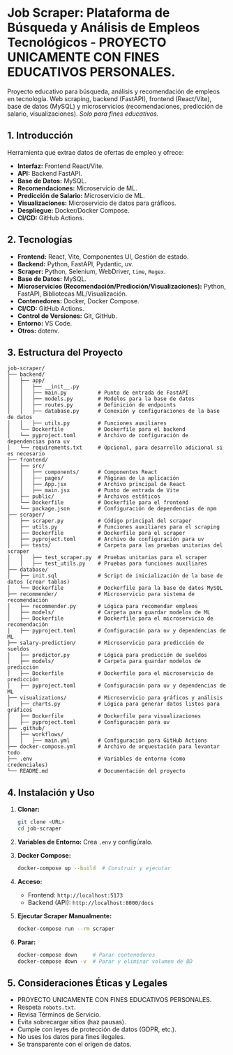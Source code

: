 # Job Scraper: Plataforma de Búsqueda y Análisis de Empleos Tecnológicos - PROYECTO UNICAMENTE CON FINES EDUCATIVOS PERSONALES.

Proyecto educativo para búsqueda, análisis y recomendación de empleos en tecnología.  Web scraping, backend (FastAPI), frontend (React/Vite), base de datos (MySQL) y microservicios (recomendaciones, predicción de salario, visualizaciones).  *Solo para fines educativos.*

## 1. Introducción

Herramienta que extrae datos de ofertas de empleo y ofrece:

*   **Interfaz:** Frontend React/Vite.
*   **API:** Backend FastAPI.
*   **Base de Datos:** MySQL.
*   **Recomendaciones:** Microservicio de ML.
*   **Predicción de Salario:** Microservicio de ML.
*  **Visualizaciones:** Microservicio de datos para gráficos.
*   **Despliegue:** Docker/Docker Compose.
*   **CI/CD:** GitHub Actions.

## 2. Tecnologías

*   **Frontend:** React, Vite, Componentes UI, Gestión de estado.
*   **Backend:** Python, FastAPI, Pydantic, uv.
*   **Scraper:** Python, Selenium, WebDriver, `time`, `Regex`.
*   **Base de Datos:** MySQL.
*   **Microservicios (Recomendación/Predicción/Visualizaciones):** Python, FastAPI, Bibliotecas ML/Visualización.
*   **Contenedores:** Docker, Docker Compose.
*   **CI/CD:** GitHub Actions.
*   **Control de Versiones:** Git, GitHub.
*   **Entorno:** VS Code.
*   **Otros:** dotenv.

## 3. Estructura del Proyecto

    job-scraper/
    ├── backend/
    │   ├── app/
    │   │   ├── __init__.py
    │   │   ├── main.py          # Punto de entrada de FastAPI
    │   │   ├── models.py        # Modelos para la base de datos
    │   │   ├── routes.py        # Definición de endpoints
    │   │   ├── database.py      # Conexión y configuraciones de la base de datos
    │   │   ├── utils.py         # Funciones auxiliares
    │   └── Dockerfile           # Dockerfile para el backend
    │   └── pyproject.toml       # Archivo de configuración de dependencias para uv
    │   └── requirements.txt     # Opcional, para desarrollo adicional si es necesario
    ├── frontend/
    │   ├── src/
    │   │   ├── components/      # Componentes React
    │   │   ├── pages/           # Páginas de la aplicación
    │   │   ├── App.jsx          # Archivo principal de React
    │   │   ├── main.jsx         # Punto de entrada de Vite
    │   ├── public/              # Archivos estáticos
    │   └── Dockerfile           # Dockerfile para el frontend
    │   └── package.json         # Configuración de dependencias de npm
    ├── scraper/
    │   ├── scraper.py           # Código principal del scraper
    │   ├── utils.py             # Funciones auxiliares para el scraping
    │   ├── Dockerfile           # Dockerfile para el scraper
    │   ├── pyproject.toml       # Archivo de configuración para uv
    │   ├── tests/               # Carpeta para las pruebas unitarias del scraper
    │   │   ├── test_scraper.py  # Pruebas unitarias para el scraper
    │   │   ├── test_utils.py    # Pruebas para funciones auxiliares
    ├── database/
    │   ├── init.sql             # Script de inicialización de la base de datos (crear tablas)
    │   └── Dockerfile           # Dockerfile para la base de datos MySQL
    ├── recommender/             # Microservicio para sistema de recomendación
    │   ├── recommender.py       # Lógica para recomendar empleos
    │   ├── models/              # Carpeta para guardar modelos de ML
    │   ├── Dockerfile           # Dockerfile para el microservicio de recomendación
    │   ├── pyproject.toml       # Configuración para uv y dependencias de ML
    ├── salary-prediction/       # Microservicio para predicción de sueldos
    │   ├── predictor.py         # Lógica para predicción de sueldos
    │   ├── models/              # Carpeta para guardar modelos de predicción
    │   ├── Dockerfile           # Dockerfile para el microservicio de predicción
    │   ├── pyproject.toml       # Configuración para uv y dependencias de ML
    ├── visualizations/          # Microservicio para gráficos y análisis
    │   ├── charts.py            # Lógica para generar datos listos para gráficos
    │   ├── Dockerfile           # Dockerfile para visualizaciones
    │   ├── pyproject.toml       # Configuración para uv
    ├── .github/
    │   ├── workflows/
    │   │   ├── main.yml         # Configuración para GitHub Actions
    ├── docker-compose.yml       # Archivo de orquestación para levantar todo
    ├── .env                     # Variables de entorno (como credenciales)
    └── README.md                # Documentación del proyecto



## 4. Instalación y Uso

1.  **Clonar:**
    ```bash
    git clone <URL>
    cd job-scraper
    ```
2.  **Variables de Entorno:** Crea `.env` y configúralo.
3.  **Docker Compose:**
    ```bash
    docker-compose up --build  # Construir y ejecutar
    ```
4.  **Acceso:**
    *   Frontend: `http://localhost:5173`
    *   Backend (API): `http://localhost:8000/docs`
5. **Ejecutar Scraper Manualmente:**
     ```bash
     docker-compose run --rm scraper
     ```
6.  **Parar:**

     ```bash
     docker-compose down     # Parar contenedores
     docker-compose down -v  # Parar y eliminar volumen de BD
     ```

## 5. Consideraciones Éticas y Legales

*   PROYECTO UNICAMENTE CON FINES EDUCATIVOS PERSONALES.
*   Respeta `robots.txt`.
*   Revisa Términos de Servicio.
*   Evita sobrecargar sitios (haz pausas).
*   Cumple con leyes de protección de datos (GDPR, etc.).
*   No uses los datos para fines ilegales.
*   Se transparente con el origen de datos.
